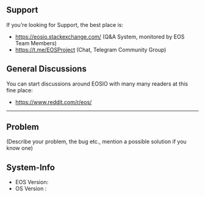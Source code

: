 ## Support

If you're looking for Support, the best place is:

* https://eosio.stackexchange.com/ (Q&A System, monitored by EOS Team Members)
* https://t.me/EOSProject (Chat, Telegram Community Group)

## General Discussions 

You can start discussions around EOSIO with many many readers at this fine place:

* https://www.reddit.com/r/eos/

<hr/>

## Problem

(Describe your problem, the bug etc., mention a possible solution if you know one)

## System-Info

* EOS Version:
* OS Version :
